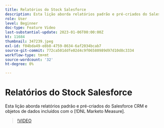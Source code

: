 ```yaml
---
title: Relatórios do Stock Salesforce
description: Esta lição aborda relatórios padrão e pré-criados do Salesforce CRM e objetos de dados incluídos com o [!DNL Marketo Measure].
role: User
level: Beginner
doc-type: Feature Video
last-substantial-update: 2023-01-06T00:00:00Z
kt: 11684
thumbnail: 347239.jpeg
exl-id: f04bda49-e8b8-4759-8634-6af2034bcab7
source-git-commit: 772ca501ddfe02d4c9f06580989d97d10d8c3334
workflow-type: tm+mt
source-wordcount: '32'
ht-degree: 0%

---
```


# Relatórios do Stock Salesforce

Esta lição aborda relatórios padrão e pré-criados do Salesforce CRM e objetos de dados incluídos com o [!DNL Marketo Measure].

>[!VIDEO](https://video.tv.adobe.com/v/347239/?quality=12&learn=on)
